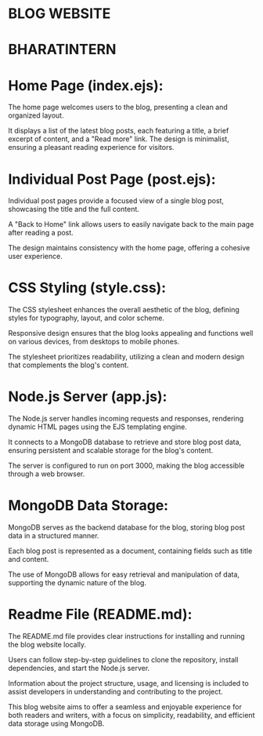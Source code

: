 # BLOG WEBSITE
# BHARATINTERN

# Home Page (index.ejs):

The home page welcomes users to the blog, presenting a clean and organized layout.

It displays a list of the latest blog posts, each featuring a title, a brief excerpt of content, and a "Read more" link.
The design is minimalist, ensuring a pleasant reading experience for visitors.

# Individual Post Page (post.ejs):

Individual post pages provide a focused view of a single blog post, showcasing the title and the full content.

A "Back to Home" link allows users to easily navigate back to the main page after reading a post.

The design maintains consistency with the home page, offering a cohesive user experience.

# CSS Styling (style.css):

The CSS stylesheet enhances the overall aesthetic of the blog, defining styles for typography, layout, and color scheme.

Responsive design ensures that the blog looks appealing and functions well on various devices, from desktops to mobile phones.

The stylesheet prioritizes readability, utilizing a clean and modern design that complements the blog's content.

# Node.js Server (app.js):

The Node.js server handles incoming requests and responses, rendering dynamic HTML pages using the EJS templating engine.

It connects to a MongoDB database to retrieve and store blog post data, ensuring persistent and scalable storage for the blog's content.

The server is configured to run on port 3000, making the blog accessible through a web browser.

# MongoDB Data Storage:

MongoDB serves as the backend database for the blog, storing blog post data in a structured manner.

Each blog post is represented as a document, containing fields such as title and content.

The use of MongoDB allows for easy retrieval and manipulation of data, supporting the dynamic nature of the blog.

# Readme File (README.md):

The README.md file provides clear instructions for installing and running the blog website locally.

Users can follow step-by-step guidelines to clone the repository, install dependencies, and start the Node.js server.

Information about the project structure, usage, and licensing is included to assist developers in understanding and contributing to the project.

This blog website aims to offer a seamless and enjoyable experience for both readers and writers, with a focus on simplicity, readability, and efficient data storage using MongoDB.
